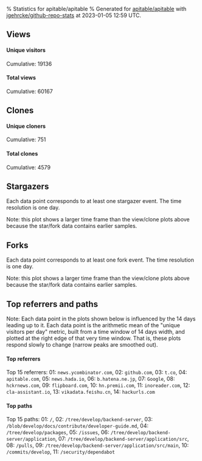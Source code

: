 % Statistics for apitable/apitable
% Generated for [apitable/apitable](https://github.com/apitable/apitable) with [jgehrcke/github-repo-stats](https://github.com/jgehrcke/github-repo-stats) at 2023-01-05 12:59 UTC.


## Views

#### Unique visitors
<div id="chart_views_unique" class="full-width-chart"></div>

Cumulative: 19136

#### Total views
<div id="chart_views_total" class="full-width-chart"></div>

Cumulative: 60167

<div class="pagebreak-for-print"> </div>

## Clones

#### Unique cloners
<div id="chart_clones_unique" class="full-width-chart"></div>

Cumulative: 751

#### Total clones
<div id="chart_clones_total" class="full-width-chart"></div>

Cumulative: 4579



<div class="pagebreak-for-print"> </div>



## Stargazers

Each data point corresponds to at least one stargazer event.
The time resolution is one day.

<div id="chart_stargazers" class="full-width-chart"></div>


Note: this plot shows a larger time frame than the view/clone plots above because the star/fork data contains earlier samples.



## Forks

Each data point corresponds to at least one fork event.
The time resolution is one day.

<div id="chart_forks" class="full-width-chart"></div>


Note: this plot shows a larger time frame than the view/clone plots above because the star/fork data contains earlier samples.



<div class="pagebreak-for-print"> </div>



## Top referrers and paths


Note: Each data point in the plots shown below is influenced by the 14 days
leading up to it. Each data point is the arithmetic mean of the "unique
visitors per day" metric, built from a time window of 14 days width, and
plotted at the right edge of that very time window. That is, these plots
respond slowly to change (narrow peaks are smoothed out).




#### Top referrers


<div id="chart_referrers_top_n_alltime" class="full-width-chart"></div>

Top 15 referrers: 01: `news.ycombinator.com`, 02: `github.com`, 03: `t.co`, 04: `apitable.com`, 05: `news.hada.io`, 06: `b.hatena.ne.jp`, 07: `Google`, 08: `hckrnews.com`, 09: `flipboard.com`, 10: `hn.premii.com`, 11: `inoreader.com`, 12: `cla-assistant.io`, 13: `vikadata.feishu.cn`, 14: `hackurls.com`





#### Top paths


<div id="chart_paths_top_n_alltime" class="full-width-chart"></div>

Top 15 paths: 01: `/`, 02: `/tree/develop/backend-server`, 03: `/blob/develop/docs/contribute/developer-guide.md`, 04: `/tree/develop/packages`, 05: `/issues`, 06: `/tree/develop/backend-server/application`, 07: `/tree/develop/backend-server/application/src`, 08: `/pulls`, 09: `/tree/develop/backend-server/application/src/main`, 10: `/commits/develop`, 11: `/security/dependabot`


<script type="text/javascript">
    vegaEmbed('#chart_views_unique', {"$schema": "https://vega.github.io/schema/vega-lite/v4.17.0.json", "config": {"arc": {"fill": "#1b1e23"}, "area": {"fill": "#1b1e23"}, "axisBottom": {"domainColor": "#a9b4c4", "gridColor": "#a9b4c4", "labelColor": "#1b1e23", "labelFont": "relative-mono-11-pitch-pro, Menlo, monospace", "tickColor": "#a9b4c4", "titleColor": "#1b1e23", "titleFont": "relative-mono-11-pitch-pro, Menlo, monospace"}, "axisLeft": {"domainColor": "#a9b4c4", "gridColor": "#a9b4c4", "labelColor": "#1b1e23", "labelFont": "relative-mono-11-pitch-pro, Menlo, monospace", "tickColor": "#a9b4c4", "titleColor": "#1b1e23", "titleFont": "relative-mono-11-pitch-pro, Menlo, monospace"}, "axisX": {"grid": false}, "axisY": {"grid": false, "labelBound": true}, "background": "#FFFFFF", "group": {"fill": "#FFFFFF"}, "header": {"fontWeight": 400, "labelFont": "relative-mono-11-pitch-pro, Menlo, monospace", "titleFont": "relative-mono-11-pitch-pro, Menlo, monospace"}, "legend": {"labelFont": "relative-mono-11-pitch-pro, Menlo, monospace", "symbolSize": 200, "symbolType": "circle", "titleFont": "relative-mono-11-pitch-pro, Menlo, monospace"}, "line": {"color": "#1b1e23", "stroke": "#1b1e23"}, "path": {"stroke": "#1b1e23"}, "point": {"color": "#1b1e23", "cursor": "pointer", "filled": true, "size": 20}, "range": {"category": ["#85a2f7", "#ea9755", "#7eb36a", "#f07071", "#bc85d9", "#e587b6", "#a9b4c4", "#d4c05e", "#64b9c4"]}, "style": {"bar": {"fill": "#1b1e23"}, "text": {"font": "relative-mono-11-pitch-pro, Menlo, monospace", "fontWeight": 400}}, "symbol": {"shape": "circle"}, "title": {"anchor": "start", "font": "relative-mono-11-pitch-pro, Menlo, monospace", "fontWeight": 400}, "trail": {"color": "#1b1e23", "stroke": "#1b1e23"}, "view": {"stroke": null}}, "data": {"name": "data-4b8e253f5072a39d8477f4ddfbdcd7ac"}, "datasets": {"data-4b8e253f5072a39d8477f4ddfbdcd7ac": [{"time": "2022-12-14T00:00:00+00:00", "views_total": 25, "views_unique": 8}, {"time": "2022-12-15T00:00:00+00:00", "views_total": 15, "views_unique": 3}, {"time": "2022-12-16T00:00:00+00:00", "views_total": 6, "views_unique": 5}, {"time": "2022-12-17T00:00:00+00:00", "views_total": 1, "views_unique": 1}, {"time": "2022-12-19T00:00:00+00:00", "views_total": 22, "views_unique": 8}, {"time": "2022-12-20T00:00:00+00:00", "views_total": 26, "views_unique": 2}, {"time": "2022-12-21T00:00:00+00:00", "views_total": 93, "views_unique": 5}, {"time": "2022-12-22T00:00:00+00:00", "views_total": 36, "views_unique": 9}, {"time": "2022-12-23T00:00:00+00:00", "views_total": 111, "views_unique": 19}, {"time": "2022-12-24T00:00:00+00:00", "views_total": 15, "views_unique": 4}, {"time": "2022-12-25T00:00:00+00:00", "views_total": 15557, "views_unique": 7241}, {"time": "2022-12-26T00:00:00+00:00", "views_total": 18083, "views_unique": 4890}, {"time": "2022-12-27T00:00:00+00:00", "views_total": 3820, "views_unique": 1210}, {"time": "2022-12-28T00:00:00+00:00", "views_total": 5293, "views_unique": 1157}, {"time": "2022-12-29T00:00:00+00:00", "views_total": 4470, "views_unique": 910}, {"time": "2022-12-30T00:00:00+00:00", "views_total": 1731, "views_unique": 445}, {"time": "2022-12-31T00:00:00+00:00", "views_total": 1045, "views_unique": 574}, {"time": "2023-01-01T00:00:00+00:00", "views_total": 1923, "views_unique": 767}, {"time": "2023-01-02T00:00:00+00:00", "views_total": 1887, "views_unique": 590}, {"time": "2023-01-03T00:00:00+00:00", "views_total": 3056, "views_unique": 629}, {"time": "2023-01-04T00:00:00+00:00", "views_total": 1799, "views_unique": 438}, {"time": "2023-01-05T00:00:00+00:00", "views_total": 1153, "views_unique": 221}]}, "encoding": {"tooltip": [{"field": "views_unique", "format": ".1f", "title": "views (u)", "type": "quantitative"}, {"field": "time", "format": "%B %e, %Y", "title": "date", "type": "temporal"}], "x": {"axis": {"labelAngle": 25}, "field": "time", "scale": {"domain": ["2022-12-14", "2023-01-05"]}, "timeUnit": "yearmonthdate", "title": "date", "type": "temporal"}, "y": {"axis": {"values": [1, 10, 50, 100, 500, 1000, 5000, 10000]}, "field": "views_unique", "scale": {"domain": [0, 7965.1], "type": "symlog", "zero": true}, "title": "unique views per day", "type": "quantitative"}}, "height": 200, "mark": {"point": true, "type": "line"}, "padding": 10, "width": "container"}, {"actions": false, "renderer": "svg"}).catch(console.error);
vegaEmbed('#chart_views_total', {"$schema": "https://vega.github.io/schema/vega-lite/v4.17.0.json", "config": {"arc": {"fill": "#1b1e23"}, "area": {"fill": "#1b1e23"}, "axisBottom": {"domainColor": "#a9b4c4", "gridColor": "#a9b4c4", "labelColor": "#1b1e23", "labelFont": "relative-mono-11-pitch-pro, Menlo, monospace", "tickColor": "#a9b4c4", "titleColor": "#1b1e23", "titleFont": "relative-mono-11-pitch-pro, Menlo, monospace"}, "axisLeft": {"domainColor": "#a9b4c4", "gridColor": "#a9b4c4", "labelColor": "#1b1e23", "labelFont": "relative-mono-11-pitch-pro, Menlo, monospace", "tickColor": "#a9b4c4", "titleColor": "#1b1e23", "titleFont": "relative-mono-11-pitch-pro, Menlo, monospace"}, "axisX": {"grid": false}, "axisY": {"grid": false, "labelBound": true}, "background": "#FFFFFF", "group": {"fill": "#FFFFFF"}, "header": {"fontWeight": 400, "labelFont": "relative-mono-11-pitch-pro, Menlo, monospace", "titleFont": "relative-mono-11-pitch-pro, Menlo, monospace"}, "legend": {"labelFont": "relative-mono-11-pitch-pro, Menlo, monospace", "symbolSize": 200, "symbolType": "circle", "titleFont": "relative-mono-11-pitch-pro, Menlo, monospace"}, "line": {"color": "#1b1e23", "stroke": "#1b1e23"}, "path": {"stroke": "#1b1e23"}, "point": {"color": "#1b1e23", "cursor": "pointer", "filled": true, "size": 20}, "range": {"category": ["#85a2f7", "#ea9755", "#7eb36a", "#f07071", "#bc85d9", "#e587b6", "#a9b4c4", "#d4c05e", "#64b9c4"]}, "style": {"bar": {"fill": "#1b1e23"}, "text": {"font": "relative-mono-11-pitch-pro, Menlo, monospace", "fontWeight": 400}}, "symbol": {"shape": "circle"}, "title": {"anchor": "start", "font": "relative-mono-11-pitch-pro, Menlo, monospace", "fontWeight": 400}, "trail": {"color": "#1b1e23", "stroke": "#1b1e23"}, "view": {"stroke": null}}, "data": {"name": "data-4b8e253f5072a39d8477f4ddfbdcd7ac"}, "datasets": {"data-4b8e253f5072a39d8477f4ddfbdcd7ac": [{"time": "2022-12-14T00:00:00+00:00", "views_total": 25, "views_unique": 8}, {"time": "2022-12-15T00:00:00+00:00", "views_total": 15, "views_unique": 3}, {"time": "2022-12-16T00:00:00+00:00", "views_total": 6, "views_unique": 5}, {"time": "2022-12-17T00:00:00+00:00", "views_total": 1, "views_unique": 1}, {"time": "2022-12-19T00:00:00+00:00", "views_total": 22, "views_unique": 8}, {"time": "2022-12-20T00:00:00+00:00", "views_total": 26, "views_unique": 2}, {"time": "2022-12-21T00:00:00+00:00", "views_total": 93, "views_unique": 5}, {"time": "2022-12-22T00:00:00+00:00", "views_total": 36, "views_unique": 9}, {"time": "2022-12-23T00:00:00+00:00", "views_total": 111, "views_unique": 19}, {"time": "2022-12-24T00:00:00+00:00", "views_total": 15, "views_unique": 4}, {"time": "2022-12-25T00:00:00+00:00", "views_total": 15557, "views_unique": 7241}, {"time": "2022-12-26T00:00:00+00:00", "views_total": 18083, "views_unique": 4890}, {"time": "2022-12-27T00:00:00+00:00", "views_total": 3820, "views_unique": 1210}, {"time": "2022-12-28T00:00:00+00:00", "views_total": 5293, "views_unique": 1157}, {"time": "2022-12-29T00:00:00+00:00", "views_total": 4470, "views_unique": 910}, {"time": "2022-12-30T00:00:00+00:00", "views_total": 1731, "views_unique": 445}, {"time": "2022-12-31T00:00:00+00:00", "views_total": 1045, "views_unique": 574}, {"time": "2023-01-01T00:00:00+00:00", "views_total": 1923, "views_unique": 767}, {"time": "2023-01-02T00:00:00+00:00", "views_total": 1887, "views_unique": 590}, {"time": "2023-01-03T00:00:00+00:00", "views_total": 3056, "views_unique": 629}, {"time": "2023-01-04T00:00:00+00:00", "views_total": 1799, "views_unique": 438}, {"time": "2023-01-05T00:00:00+00:00", "views_total": 1153, "views_unique": 221}]}, "encoding": {"tooltip": [{"field": "views_total", "format": ".1f", "title": "views (t)", "type": "quantitative"}, {"field": "time", "format": "%B %e, %Y", "title": "date", "type": "temporal"}], "x": {"axis": {"labelAngle": 25}, "field": "time", "scale": {"domain": ["2022-12-14", "2023-01-05"]}, "timeUnit": "yearmonthdate", "title": "date", "type": "temporal"}, "y": {"axis": {"values": [1, 10, 50, 100, 500, 1000, 5000, 10000]}, "field": "views_total", "scale": {"domain": [0, 19891.300000000003], "type": "symlog", "zero": true}, "title": "total views per day", "type": "quantitative"}}, "height": 200, "mark": {"point": true, "type": "line"}, "padding": 10, "width": "container"}, {"actions": false, "renderer": "svg"}).catch(console.error);
vegaEmbed('#chart_clones_unique', {"$schema": "https://vega.github.io/schema/vega-lite/v4.17.0.json", "config": {"arc": {"fill": "#1b1e23"}, "area": {"fill": "#1b1e23"}, "axisBottom": {"domainColor": "#a9b4c4", "gridColor": "#a9b4c4", "labelColor": "#1b1e23", "labelFont": "relative-mono-11-pitch-pro, Menlo, monospace", "tickColor": "#a9b4c4", "titleColor": "#1b1e23", "titleFont": "relative-mono-11-pitch-pro, Menlo, monospace"}, "axisLeft": {"domainColor": "#a9b4c4", "gridColor": "#a9b4c4", "labelColor": "#1b1e23", "labelFont": "relative-mono-11-pitch-pro, Menlo, monospace", "tickColor": "#a9b4c4", "titleColor": "#1b1e23", "titleFont": "relative-mono-11-pitch-pro, Menlo, monospace"}, "axisX": {"grid": false}, "axisY": {"grid": false, "labelBound": true}, "background": "#FFFFFF", "group": {"fill": "#FFFFFF"}, "header": {"fontWeight": 400, "labelFont": "relative-mono-11-pitch-pro, Menlo, monospace", "titleFont": "relative-mono-11-pitch-pro, Menlo, monospace"}, "legend": {"labelFont": "relative-mono-11-pitch-pro, Menlo, monospace", "symbolSize": 200, "symbolType": "circle", "titleFont": "relative-mono-11-pitch-pro, Menlo, monospace"}, "line": {"color": "#1b1e23", "stroke": "#1b1e23"}, "path": {"stroke": "#1b1e23"}, "point": {"color": "#1b1e23", "cursor": "pointer", "filled": true, "size": 20}, "range": {"category": ["#85a2f7", "#ea9755", "#7eb36a", "#f07071", "#bc85d9", "#e587b6", "#a9b4c4", "#d4c05e", "#64b9c4"]}, "style": {"bar": {"fill": "#1b1e23"}, "text": {"font": "relative-mono-11-pitch-pro, Menlo, monospace", "fontWeight": 400}}, "symbol": {"shape": "circle"}, "title": {"anchor": "start", "font": "relative-mono-11-pitch-pro, Menlo, monospace", "fontWeight": 400}, "trail": {"color": "#1b1e23", "stroke": "#1b1e23"}, "view": {"stroke": null}}, "data": {"name": "data-ae1f06d0eb9e941a928899a986511ce3"}, "datasets": {"data-ae1f06d0eb9e941a928899a986511ce3": [{"clones_total": 0, "clones_unique": 0, "time": "2022-12-14T00:00:00+00:00"}, {"clones_total": 0, "clones_unique": 0, "time": "2022-12-15T00:00:00+00:00"}, {"clones_total": 0, "clones_unique": 0, "time": "2022-12-16T00:00:00+00:00"}, {"clones_total": 0, "clones_unique": 0, "time": "2022-12-17T00:00:00+00:00"}, {"clones_total": 0, "clones_unique": 0, "time": "2022-12-19T00:00:00+00:00"}, {"clones_total": 0, "clones_unique": 0, "time": "2022-12-20T00:00:00+00:00"}, {"clones_total": 0, "clones_unique": 0, "time": "2022-12-21T00:00:00+00:00"}, {"clones_total": 0, "clones_unique": 0, "time": "2022-12-22T00:00:00+00:00"}, {"clones_total": 4, "clones_unique": 2, "time": "2022-12-23T00:00:00+00:00"}, {"clones_total": 0, "clones_unique": 0, "time": "2022-12-24T00:00:00+00:00"}, {"clones_total": 320, "clones_unique": 59, "time": "2022-12-25T00:00:00+00:00"}, {"clones_total": 371, "clones_unique": 82, "time": "2022-12-26T00:00:00+00:00"}, {"clones_total": 387, "clones_unique": 70, "time": "2022-12-27T00:00:00+00:00"}, {"clones_total": 572, "clones_unique": 80, "time": "2022-12-28T00:00:00+00:00"}, {"clones_total": 1366, "clones_unique": 84, "time": "2022-12-29T00:00:00+00:00"}, {"clones_total": 233, "clones_unique": 55, "time": "2022-12-30T00:00:00+00:00"}, {"clones_total": 28, "clones_unique": 23, "time": "2022-12-31T00:00:00+00:00"}, {"clones_total": 79, "clones_unique": 32, "time": "2023-01-01T00:00:00+00:00"}, {"clones_total": 91, "clones_unique": 54, "time": "2023-01-02T00:00:00+00:00"}, {"clones_total": 578, "clones_unique": 102, "time": "2023-01-03T00:00:00+00:00"}, {"clones_total": 262, "clones_unique": 73, "time": "2023-01-04T00:00:00+00:00"}, {"clones_total": 288, "clones_unique": 35, "time": "2023-01-05T00:00:00+00:00"}]}, "encoding": {"tooltip": [{"field": "clones_unique", "format": ".1f", "title": "clones (u)", "type": "quantitative"}, {"field": "time", "format": "%B %e, %Y", "title": "date", "type": "temporal"}], "x": {"axis": {"labelAngle": 25}, "field": "time", "scale": {"domain": ["2022-12-14", "2023-01-05"]}, "timeUnit": "yearmonthdate", "title": "date", "type": "temporal"}, "y": {"axis": {"values": [1, 10, 50, 100, 500, 1000, 5000, 10000]}, "field": "clones_unique", "scale": {"domain": [0, 112.2], "type": "symlog", "zero": true}, "title": "unique clones per day", "type": "quantitative"}}, "height": 200, "mark": {"point": true, "type": "line"}, "padding": 10, "width": "container"}, {"actions": false, "renderer": "svg"}).catch(console.error);
vegaEmbed('#chart_clones_total', {"$schema": "https://vega.github.io/schema/vega-lite/v4.17.0.json", "config": {"arc": {"fill": "#1b1e23"}, "area": {"fill": "#1b1e23"}, "axisBottom": {"domainColor": "#a9b4c4", "gridColor": "#a9b4c4", "labelColor": "#1b1e23", "labelFont": "relative-mono-11-pitch-pro, Menlo, monospace", "tickColor": "#a9b4c4", "titleColor": "#1b1e23", "titleFont": "relative-mono-11-pitch-pro, Menlo, monospace"}, "axisLeft": {"domainColor": "#a9b4c4", "gridColor": "#a9b4c4", "labelColor": "#1b1e23", "labelFont": "relative-mono-11-pitch-pro, Menlo, monospace", "tickColor": "#a9b4c4", "titleColor": "#1b1e23", "titleFont": "relative-mono-11-pitch-pro, Menlo, monospace"}, "axisX": {"grid": false}, "axisY": {"grid": false, "labelBound": true}, "background": "#FFFFFF", "group": {"fill": "#FFFFFF"}, "header": {"fontWeight": 400, "labelFont": "relative-mono-11-pitch-pro, Menlo, monospace", "titleFont": "relative-mono-11-pitch-pro, Menlo, monospace"}, "legend": {"labelFont": "relative-mono-11-pitch-pro, Menlo, monospace", "symbolSize": 200, "symbolType": "circle", "titleFont": "relative-mono-11-pitch-pro, Menlo, monospace"}, "line": {"color": "#1b1e23", "stroke": "#1b1e23"}, "path": {"stroke": "#1b1e23"}, "point": {"color": "#1b1e23", "cursor": "pointer", "filled": true, "size": 20}, "range": {"category": ["#85a2f7", "#ea9755", "#7eb36a", "#f07071", "#bc85d9", "#e587b6", "#a9b4c4", "#d4c05e", "#64b9c4"]}, "style": {"bar": {"fill": "#1b1e23"}, "text": {"font": "relative-mono-11-pitch-pro, Menlo, monospace", "fontWeight": 400}}, "symbol": {"shape": "circle"}, "title": {"anchor": "start", "font": "relative-mono-11-pitch-pro, Menlo, monospace", "fontWeight": 400}, "trail": {"color": "#1b1e23", "stroke": "#1b1e23"}, "view": {"stroke": null}}, "data": {"name": "data-ae1f06d0eb9e941a928899a986511ce3"}, "datasets": {"data-ae1f06d0eb9e941a928899a986511ce3": [{"clones_total": 0, "clones_unique": 0, "time": "2022-12-14T00:00:00+00:00"}, {"clones_total": 0, "clones_unique": 0, "time": "2022-12-15T00:00:00+00:00"}, {"clones_total": 0, "clones_unique": 0, "time": "2022-12-16T00:00:00+00:00"}, {"clones_total": 0, "clones_unique": 0, "time": "2022-12-17T00:00:00+00:00"}, {"clones_total": 0, "clones_unique": 0, "time": "2022-12-19T00:00:00+00:00"}, {"clones_total": 0, "clones_unique": 0, "time": "2022-12-20T00:00:00+00:00"}, {"clones_total": 0, "clones_unique": 0, "time": "2022-12-21T00:00:00+00:00"}, {"clones_total": 0, "clones_unique": 0, "time": "2022-12-22T00:00:00+00:00"}, {"clones_total": 4, "clones_unique": 2, "time": "2022-12-23T00:00:00+00:00"}, {"clones_total": 0, "clones_unique": 0, "time": "2022-12-24T00:00:00+00:00"}, {"clones_total": 320, "clones_unique": 59, "time": "2022-12-25T00:00:00+00:00"}, {"clones_total": 371, "clones_unique": 82, "time": "2022-12-26T00:00:00+00:00"}, {"clones_total": 387, "clones_unique": 70, "time": "2022-12-27T00:00:00+00:00"}, {"clones_total": 572, "clones_unique": 80, "time": "2022-12-28T00:00:00+00:00"}, {"clones_total": 1366, "clones_unique": 84, "time": "2022-12-29T00:00:00+00:00"}, {"clones_total": 233, "clones_unique": 55, "time": "2022-12-30T00:00:00+00:00"}, {"clones_total": 28, "clones_unique": 23, "time": "2022-12-31T00:00:00+00:00"}, {"clones_total": 79, "clones_unique": 32, "time": "2023-01-01T00:00:00+00:00"}, {"clones_total": 91, "clones_unique": 54, "time": "2023-01-02T00:00:00+00:00"}, {"clones_total": 578, "clones_unique": 102, "time": "2023-01-03T00:00:00+00:00"}, {"clones_total": 262, "clones_unique": 73, "time": "2023-01-04T00:00:00+00:00"}, {"clones_total": 288, "clones_unique": 35, "time": "2023-01-05T00:00:00+00:00"}]}, "encoding": {"tooltip": [{"field": "clones_total", "format": ".1f", "title": "clones (t)", "type": "quantitative"}, {"field": "time", "format": "%B %e, %Y", "title": "date", "type": "temporal"}], "x": {"axis": {"labelAngle": 25}, "field": "time", "scale": {"domain": ["2022-12-14", "2023-01-05"]}, "timeUnit": "yearmonthdate", "title": "date", "type": "temporal"}, "y": {"axis": {"values": [1, 10, 50, 100, 500, 1000, 5000, 10000]}, "field": "clones_total", "scale": {"domain": [0, 1502.6000000000001], "type": "symlog", "zero": true}, "title": "total clones per day", "type": "quantitative"}}, "height": 200, "mark": {"point": true, "type": "line"}, "padding": 10, "width": "container"}, {"actions": false, "renderer": "svg"}).catch(console.error);
vegaEmbed('#chart_stargazers', {"$schema": "https://vega.github.io/schema/vega-lite/v4.17.0.json", "config": {"arc": {"fill": "#1b1e23"}, "area": {"fill": "#1b1e23"}, "axisBottom": {"domainColor": "#a9b4c4", "gridColor": "#a9b4c4", "labelColor": "#1b1e23", "labelFont": "relative-mono-11-pitch-pro, Menlo, monospace", "tickColor": "#a9b4c4", "titleColor": "#1b1e23", "titleFont": "relative-mono-11-pitch-pro, Menlo, monospace"}, "axisLeft": {"domainColor": "#a9b4c4", "gridColor": "#a9b4c4", "labelColor": "#1b1e23", "labelFont": "relative-mono-11-pitch-pro, Menlo, monospace", "tickColor": "#a9b4c4", "titleColor": "#1b1e23", "titleFont": "relative-mono-11-pitch-pro, Menlo, monospace"}, "axisX": {"grid": false}, "axisY": {"grid": false}, "background": "#FFFFFF", "group": {"fill": "#FFFFFF"}, "header": {"fontWeight": 400, "labelFont": "relative-mono-11-pitch-pro, Menlo, monospace", "titleFont": "relative-mono-11-pitch-pro, Menlo, monospace"}, "legend": {"labelFont": "relative-mono-11-pitch-pro, Menlo, monospace", "symbolSize": 200, "symbolType": "circle", "titleFont": "relative-mono-11-pitch-pro, Menlo, monospace"}, "line": {"color": "#1b1e23", "stroke": "#1b1e23"}, "path": {"stroke": "#1b1e23"}, "point": {"color": "#1b1e23", "cursor": "pointer", "filled": true, "size": 50}, "range": {"category": ["#85a2f7", "#ea9755", "#7eb36a", "#f07071", "#bc85d9", "#e587b6", "#a9b4c4", "#d4c05e", "#64b9c4"]}, "style": {"bar": {"fill": "#1b1e23"}, "text": {"font": "relative-mono-11-pitch-pro, Menlo, monospace", "fontWeight": 400}}, "symbol": {"shape": "circle"}, "title": {"anchor": "start", "font": "relative-mono-11-pitch-pro, Menlo, monospace", "fontWeight": 400}, "trail": {"color": "#1b1e23", "stroke": "#1b1e23"}, "view": {"stroke": null}}, "data": {"name": "data-6d7c725af1ca89a2a705fd89a500b481"}, "datasets": {"data-6d7c725af1ca89a2a705fd89a500b481": [{"stars_cumulative": 1.0, "time": "2022-08-29T00:00:00+00:00"}, {"stars_cumulative": 11.0, "time": "2022-08-30T07:00:00+00:00"}, {"stars_cumulative": 12.0, "time": "2022-10-20T23:00:00+00:00"}, {"stars_cumulative": 13.0, "time": "2022-12-23T06:00:00+00:00"}, {"stars_cumulative": 325.0, "time": "2022-12-24T13:00:00+00:00"}, {"stars_cumulative": 1031.0, "time": "2022-12-25T20:00:00+00:00"}, {"stars_cumulative": 1413.0, "time": "2022-12-27T03:00:00+00:00"}, {"stars_cumulative": 1613.0, "time": "2022-12-28T10:00:00+00:00"}, {"stars_cumulative": 1667.0, "time": "2022-12-29T17:00:00+00:00"}, {"stars_cumulative": 1735.0, "time": "2022-12-31T00:00:00+00:00"}, {"stars_cumulative": 1854.0, "time": "2023-01-01T07:00:00+00:00"}, {"stars_cumulative": 1962.0, "time": "2023-01-02T14:00:00+00:00"}, {"stars_cumulative": 2038.0, "time": "2023-01-03T21:00:00+00:00"}, {"stars_cumulative": 2058.0, "time": "2023-01-05T04:00:00+00:00"}]}, "encoding": {"tooltip": [{"field": "stars_cumulative", "format": "d", "title": "stars", "type": "quantitative"}, {"field": "time", "format": "%B %e, %Y", "title": "date", "type": "temporal"}], "x": {"axis": {"labelAngle": 25}, "field": "time", "scale": {"domain": ["2022-08-29", "2023-01-05"]}, "timeUnit": "yearmonthdate", "title": "date", "type": "temporal"}, "y": {"field": "stars_cumulative", "scale": {"domain": [0, 2263.8], "zero": true}, "title": "stargazer count (cumulative)", "type": "quantitative"}}, "height": 300, "mark": {"point": true, "type": "line"}, "padding": 10, "width": "container"}, {"actions": false, "renderer": "svg"}).catch(console.error);
vegaEmbed('#chart_forks', {"$schema": "https://vega.github.io/schema/vega-lite/v4.17.0.json", "config": {"arc": {"fill": "#1b1e23"}, "area": {"fill": "#1b1e23"}, "axisBottom": {"domainColor": "#a9b4c4", "gridColor": "#a9b4c4", "labelColor": "#1b1e23", "labelFont": "relative-mono-11-pitch-pro, Menlo, monospace", "tickColor": "#a9b4c4", "titleColor": "#1b1e23", "titleFont": "relative-mono-11-pitch-pro, Menlo, monospace"}, "axisLeft": {"domainColor": "#a9b4c4", "gridColor": "#a9b4c4", "labelColor": "#1b1e23", "labelFont": "relative-mono-11-pitch-pro, Menlo, monospace", "tickColor": "#a9b4c4", "titleColor": "#1b1e23", "titleFont": "relative-mono-11-pitch-pro, Menlo, monospace"}, "axisX": {"grid": false}, "axisY": {"grid": false}, "background": "#FFFFFF", "group": {"fill": "#FFFFFF"}, "header": {"fontWeight": 400, "labelFont": "relative-mono-11-pitch-pro, Menlo, monospace", "titleFont": "relative-mono-11-pitch-pro, Menlo, monospace"}, "legend": {"labelFont": "relative-mono-11-pitch-pro, Menlo, monospace", "symbolSize": 200, "symbolType": "circle", "titleFont": "relative-mono-11-pitch-pro, Menlo, monospace"}, "line": {"color": "#1b1e23", "stroke": "#1b1e23"}, "path": {"stroke": "#1b1e23"}, "point": {"color": "#1b1e23", "cursor": "pointer", "filled": true, "size": 50}, "range": {"category": ["#85a2f7", "#ea9755", "#7eb36a", "#f07071", "#bc85d9", "#e587b6", "#a9b4c4", "#d4c05e", "#64b9c4"]}, "style": {"bar": {"fill": "#1b1e23"}, "text": {"font": "relative-mono-11-pitch-pro, Menlo, monospace", "fontWeight": 400}}, "symbol": {"shape": "circle"}, "title": {"anchor": "start", "font": "relative-mono-11-pitch-pro, Menlo, monospace", "fontWeight": 400}, "trail": {"color": "#1b1e23", "stroke": "#1b1e23"}, "view": {"stroke": null}}, "data": {"name": "data-31ca9e5dd0390debd18a830f3a14173c"}, "datasets": {"data-31ca9e5dd0390debd18a830f3a14173c": [{"forks_cumulative": 1, "time": "2022-12-25T19:13:53+00:00"}, {"forks_cumulative": 2, "time": "2022-12-25T19:48:15+00:00"}, {"forks_cumulative": 3, "time": "2022-12-25T20:02:24+00:00"}, {"forks_cumulative": 4, "time": "2022-12-25T21:08:41+00:00"}, {"forks_cumulative": 5, "time": "2022-12-25T21:49:18+00:00"}, {"forks_cumulative": 6, "time": "2022-12-25T22:28:54+00:00"}, {"forks_cumulative": 7, "time": "2022-12-25T22:33:06+00:00"}, {"forks_cumulative": 8, "time": "2022-12-25T22:44:10+00:00"}, {"forks_cumulative": 9, "time": "2022-12-25T22:51:46+00:00"}, {"forks_cumulative": 10, "time": "2022-12-26T01:50:17+00:00"}, {"forks_cumulative": 11, "time": "2022-12-26T02:03:54+00:00"}, {"forks_cumulative": 12, "time": "2022-12-26T02:44:29+00:00"}, {"forks_cumulative": 13, "time": "2022-12-26T05:55:30+00:00"}, {"forks_cumulative": 14, "time": "2022-12-26T06:09:08+00:00"}, {"forks_cumulative": 15, "time": "2022-12-26T06:10:50+00:00"}, {"forks_cumulative": 16, "time": "2022-12-26T09:03:38+00:00"}, {"forks_cumulative": 17, "time": "2022-12-26T12:02:58+00:00"}, {"forks_cumulative": 18, "time": "2022-12-26T12:43:34+00:00"}, {"forks_cumulative": 19, "time": "2022-12-26T13:27:44+00:00"}, {"forks_cumulative": 20, "time": "2022-12-27T05:13:43+00:00"}, {"forks_cumulative": 21, "time": "2022-12-27T05:59:23+00:00"}, {"forks_cumulative": 22, "time": "2022-12-27T06:39:29+00:00"}, {"forks_cumulative": 23, "time": "2022-12-27T07:09:37+00:00"}, {"forks_cumulative": 24, "time": "2022-12-27T09:40:55+00:00"}, {"forks_cumulative": 25, "time": "2022-12-27T16:05:32+00:00"}, {"forks_cumulative": 26, "time": "2022-12-27T17:16:01+00:00"}, {"forks_cumulative": 27, "time": "2022-12-28T00:05:57+00:00"}, {"forks_cumulative": 28, "time": "2022-12-28T01:46:29+00:00"}, {"forks_cumulative": 29, "time": "2022-12-28T08:58:28+00:00"}, {"forks_cumulative": 30, "time": "2022-12-28T12:54:41+00:00"}, {"forks_cumulative": 31, "time": "2022-12-28T19:19:19+00:00"}, {"forks_cumulative": 32, "time": "2022-12-29T01:32:44+00:00"}, {"forks_cumulative": 33, "time": "2022-12-29T02:03:17+00:00"}, {"forks_cumulative": 34, "time": "2022-12-29T04:00:34+00:00"}, {"forks_cumulative": 35, "time": "2022-12-29T08:15:20+00:00"}, {"forks_cumulative": 36, "time": "2022-12-29T08:51:26+00:00"}, {"forks_cumulative": 37, "time": "2022-12-29T13:03:43+00:00"}, {"forks_cumulative": 38, "time": "2022-12-29T16:18:50+00:00"}, {"forks_cumulative": 39, "time": "2022-12-29T16:35:06+00:00"}, {"forks_cumulative": 40, "time": "2022-12-31T12:33:14+00:00"}, {"forks_cumulative": 41, "time": "2022-12-31T21:18:00+00:00"}, {"forks_cumulative": 42, "time": "2023-01-01T14:49:57+00:00"}, {"forks_cumulative": 43, "time": "2023-01-02T07:55:07+00:00"}, {"forks_cumulative": 44, "time": "2023-01-02T13:37:57+00:00"}, {"forks_cumulative": 45, "time": "2023-01-03T03:12:46+00:00"}, {"forks_cumulative": 46, "time": "2023-01-03T03:29:37+00:00"}, {"forks_cumulative": 47, "time": "2023-01-03T04:05:56+00:00"}, {"forks_cumulative": 48, "time": "2023-01-03T07:30:36+00:00"}, {"forks_cumulative": 49, "time": "2023-01-03T10:24:39+00:00"}, {"forks_cumulative": 50, "time": "2023-01-04T02:23:59+00:00"}, {"forks_cumulative": 51, "time": "2023-01-04T10:57:29+00:00"}, {"forks_cumulative": 52, "time": "2023-01-04T14:07:12+00:00"}, {"forks_cumulative": 53, "time": "2023-01-04T14:29:40+00:00"}, {"forks_cumulative": 54, "time": "2023-01-05T06:31:07+00:00"}, {"forks_cumulative": 55, "time": "2023-01-05T11:58:02+00:00"}]}, "encoding": {"tooltip": [{"field": "forks_cumulative", "format": "d", "title": "forks", "type": "quantitative"}, {"field": "time", "format": "%B %e, %Y", "title": "date", "type": "temporal"}], "x": {"axis": {"labelAngle": 25}, "field": "time", "scale": {"domain": ["2022-08-29", "2023-01-05"]}, "timeUnit": "yearmonthdate", "title": "date", "type": "temporal"}, "y": {"field": "forks_cumulative", "scale": {"domain": [0, 60.50000000000001], "zero": true}, "title": "fork count (cumulative)", "type": "quantitative"}}, "height": 300, "mark": {"point": true, "type": "line"}, "padding": 10, "width": "container"}, {"actions": false, "renderer": "svg"}).catch(console.error);
vegaEmbed('#chart_referrers_top_n_alltime', {"$schema": "https://vega.github.io/schema/vega-lite/v4.17.0.json", "config": {"arc": {"fill": "#1b1e23"}, "area": {"fill": "#1b1e23"}, "axisBottom": {"domainColor": "#a9b4c4", "gridColor": "#a9b4c4", "labelColor": "#1b1e23", "labelFont": "relative-mono-11-pitch-pro, Menlo, monospace", "tickColor": "#a9b4c4", "titleColor": "#1b1e23", "titleFont": "relative-mono-11-pitch-pro, Menlo, monospace"}, "axisLeft": {"domainColor": "#a9b4c4", "gridColor": "#a9b4c4", "labelColor": "#1b1e23", "labelFont": "relative-mono-11-pitch-pro, Menlo, monospace", "tickColor": "#a9b4c4", "titleColor": "#1b1e23", "titleFont": "relative-mono-11-pitch-pro, Menlo, monospace"}, "axisX": {"grid": false}, "axisY": {"grid": false}, "background": "#FFFFFF", "group": {"fill": "#FFFFFF"}, "header": {"fontWeight": 400, "labelFont": "relative-mono-11-pitch-pro, Menlo, monospace", "titleFont": "relative-mono-11-pitch-pro, Menlo, monospace"}, "legend": {"labelFont": "relative-mono-11-pitch-pro, Menlo, monospace", "symbolSize": 200, "symbolType": "circle", "titleFont": "relative-mono-11-pitch-pro, Menlo, monospace"}, "line": {"color": "#1b1e23", "stroke": "#1b1e23"}, "path": {"stroke": "#1b1e23"}, "point": {"color": "#1b1e23", "cursor": "pointer", "filled": true, "size": 30}, "range": {"category": ["#85a2f7", "#ea9755", "#7eb36a", "#f07071", "#bc85d9", "#e587b6", "#a9b4c4", "#d4c05e", "#64b9c4"]}, "style": {"bar": {"fill": "#1b1e23"}, "text": {"font": "relative-mono-11-pitch-pro, Menlo, monospace", "fontWeight": 400}}, "symbol": {"shape": "circle"}, "title": {"anchor": "start", "font": "relative-mono-11-pitch-pro, Menlo, monospace", "fontWeight": 400}, "trail": {"color": "#1b1e23", "stroke": "#1b1e23"}, "view": {"stroke": null}}, "data": {"name": "data-37183fec3721cc421df8239063251990"}, "datasets": {"data-37183fec3721cc421df8239063251990": [{"referrer": "news.ycombinator.com", "time": "2022-12-27T00:00:00+00:00", "views_unique": 6540.0, "views_unique_norm": 467.14285714285717}, {"referrer": "news.ycombinator.com", "time": "2022-12-28T00:00:00+00:00", "views_unique": 6649.0, "views_unique_norm": 474.92857142857144}, {"referrer": "news.ycombinator.com", "time": "2022-12-29T00:00:00+00:00", "views_unique": 6711.0, "views_unique_norm": 479.35714285714283}, {"referrer": "news.ycombinator.com", "time": "2022-12-30T00:00:00+00:00", "views_unique": 6730.0, "views_unique_norm": 480.7142857142857}, {"referrer": "news.ycombinator.com", "time": "2022-12-31T00:00:00+00:00", "views_unique": 6742.0, "views_unique_norm": 481.57142857142856}, {"referrer": "news.ycombinator.com", "time": "2023-01-01T00:00:00+00:00", "views_unique": 6749.0, "views_unique_norm": 482.07142857142856}, {"referrer": "news.ycombinator.com", "time": "2023-01-02T00:00:00+00:00", "views_unique": 6764.0, "views_unique_norm": 483.14285714285717}, {"referrer": "news.ycombinator.com", "time": "2023-01-03T00:00:00+00:00", "views_unique": 6768.0, "views_unique_norm": 483.42857142857144}, {"referrer": "news.ycombinator.com", "time": "2023-01-04T00:00:00+00:00", "views_unique": 6779.0, "views_unique_norm": 484.2142857142857}, {"referrer": "news.ycombinator.com", "time": "2023-01-05T00:00:00+00:00", "views_unique": 6780.0, "views_unique_norm": 484.2857142857143}, {"referrer": "github.com", "time": "2022-12-27T00:00:00+00:00", "views_unique": 232.0, "views_unique_norm": 16.571428571428573}, {"referrer": "github.com", "time": "2022-12-28T00:00:00+00:00", "views_unique": 483.0, "views_unique_norm": 34.5}, {"referrer": "github.com", "time": "2022-12-29T00:00:00+00:00", "views_unique": 932.0, "views_unique_norm": 66.57142857142857}, {"referrer": "github.com", "time": "2022-12-30T00:00:00+00:00", "views_unique": 1062.0, "views_unique_norm": 75.85714285714286}, {"referrer": "github.com", "time": "2022-12-31T00:00:00+00:00", "views_unique": 1113.0, "views_unique_norm": 79.5}, {"referrer": "github.com", "time": "2023-01-01T00:00:00+00:00", "views_unique": 1136.0, "views_unique_norm": 81.14285714285714}, {"referrer": "github.com", "time": "2023-01-02T00:00:00+00:00", "views_unique": 1212.0, "views_unique_norm": 86.57142857142857}, {"referrer": "github.com", "time": "2023-01-03T00:00:00+00:00", "views_unique": 1276.0, "views_unique_norm": 91.14285714285714}, {"referrer": "github.com", "time": "2023-01-04T00:00:00+00:00", "views_unique": 1358.0, "views_unique_norm": 97.0}, {"referrer": "github.com", "time": "2023-01-05T00:00:00+00:00", "views_unique": 1470.0, "views_unique_norm": 105.0}, {"referrer": "t.co", "time": "2022-12-27T00:00:00+00:00", "views_unique": 1165.0, "views_unique_norm": 83.21428571428571}, {"referrer": "t.co", "time": "2022-12-28T00:00:00+00:00", "views_unique": 1225.0, "views_unique_norm": 87.5}, {"referrer": "t.co", "time": "2022-12-29T00:00:00+00:00", "views_unique": 1239.0, "views_unique_norm": 88.5}, {"referrer": "t.co", "time": "2022-12-30T00:00:00+00:00", "views_unique": 1261.0, "views_unique_norm": 90.07142857142857}, {"referrer": "t.co", "time": "2022-12-31T00:00:00+00:00", "views_unique": 1276.0, "views_unique_norm": 91.14285714285714}, {"referrer": "t.co", "time": "2023-01-01T00:00:00+00:00", "views_unique": 1284.0, "views_unique_norm": 91.71428571428571}, {"referrer": "t.co", "time": "2023-01-02T00:00:00+00:00", "views_unique": 1360.0, "views_unique_norm": 97.14285714285714}, {"referrer": "t.co", "time": "2023-01-03T00:00:00+00:00", "views_unique": 1374.0, "views_unique_norm": 98.14285714285714}, {"referrer": "t.co", "time": "2023-01-04T00:00:00+00:00", "views_unique": 1376.0, "views_unique_norm": 98.28571428571429}, {"referrer": "t.co", "time": "2023-01-05T00:00:00+00:00", "views_unique": 1385.0, "views_unique_norm": 98.92857142857143}, {"referrer": "apitable.com", "time": "2022-12-27T00:00:00+00:00", "views_unique": 308.0, "views_unique_norm": 22.0}, {"referrer": "apitable.com", "time": "2022-12-28T00:00:00+00:00", "views_unique": 433.0, "views_unique_norm": 30.928571428571427}, {"referrer": "apitable.com", "time": "2022-12-29T00:00:00+00:00", "views_unique": 575.0, "views_unique_norm": 41.07142857142857}, {"referrer": "apitable.com", "time": "2022-12-30T00:00:00+00:00", "views_unique": 681.0, "views_unique_norm": 48.642857142857146}, {"referrer": "apitable.com", "time": "2022-12-31T00:00:00+00:00", "views_unique": 712.0, "views_unique_norm": 50.857142857142854}, {"referrer": "apitable.com", "time": "2023-01-01T00:00:00+00:00", "views_unique": 728.0, "views_unique_norm": 52.0}, {"referrer": "apitable.com", "time": "2023-01-02T00:00:00+00:00", "views_unique": 757.0, "views_unique_norm": 54.07142857142857}, {"referrer": "apitable.com", "time": "2023-01-03T00:00:00+00:00", "views_unique": 799.0, "views_unique_norm": 57.07142857142857}, {"referrer": "apitable.com", "time": "2023-01-04T00:00:00+00:00", "views_unique": 884.0, "views_unique_norm": 63.142857142857146}, {"referrer": "apitable.com", "time": "2023-01-05T00:00:00+00:00", "views_unique": 930.0, "views_unique_norm": 66.42857142857143}, {"referrer": "news.hada.io", "time": "2022-12-27T00:00:00+00:00", "views_unique": null, "views_unique_norm": null}, {"referrer": "news.hada.io", "time": "2022-12-28T00:00:00+00:00", "views_unique": null, "views_unique_norm": null}, {"referrer": "news.hada.io", "time": "2022-12-29T00:00:00+00:00", "views_unique": null, "views_unique_norm": null}, {"referrer": "news.hada.io", "time": "2022-12-30T00:00:00+00:00", "views_unique": 283.0, "views_unique_norm": 20.214285714285715}, {"referrer": "news.hada.io", "time": "2022-12-31T00:00:00+00:00", "views_unique": 338.0, "views_unique_norm": 24.142857142857142}, {"referrer": "news.hada.io", "time": "2023-01-01T00:00:00+00:00", "views_unique": 351.0, "views_unique_norm": 25.071428571428573}, {"referrer": "news.hada.io", "time": "2023-01-02T00:00:00+00:00", "views_unique": 367.0, "views_unique_norm": 26.214285714285715}, {"referrer": "news.hada.io", "time": "2023-01-03T00:00:00+00:00", "views_unique": 420.0, "views_unique_norm": 30.0}, {"referrer": "news.hada.io", "time": "2023-01-04T00:00:00+00:00", "views_unique": 432.0, "views_unique_norm": 30.857142857142858}, {"referrer": "news.hada.io", "time": "2023-01-05T00:00:00+00:00", "views_unique": 437.0, "views_unique_norm": 31.214285714285715}, {"referrer": "b.hatena.ne.jp", "time": "2022-12-27T00:00:00+00:00", "views_unique": null, "views_unique_norm": null}, {"referrer": "b.hatena.ne.jp", "time": "2022-12-28T00:00:00+00:00", "views_unique": null, "views_unique_norm": null}, {"referrer": "b.hatena.ne.jp", "time": "2022-12-29T00:00:00+00:00", "views_unique": null, "views_unique_norm": null}, {"referrer": "b.hatena.ne.jp", "time": "2022-12-30T00:00:00+00:00", "views_unique": null, "views_unique_norm": null}, {"referrer": "b.hatena.ne.jp", "time": "2022-12-31T00:00:00+00:00", "views_unique": null, "views_unique_norm": null}, {"referrer": "b.hatena.ne.jp", "time": "2023-01-01T00:00:00+00:00", "views_unique": null, "views_unique_norm": null}, {"referrer": "b.hatena.ne.jp", "time": "2023-01-02T00:00:00+00:00", "views_unique": 181.0, "views_unique_norm": 12.928571428571429}, {"referrer": "b.hatena.ne.jp", "time": "2023-01-03T00:00:00+00:00", "views_unique": 238.0, "views_unique_norm": 17.0}, {"referrer": "b.hatena.ne.jp", "time": "2023-01-04T00:00:00+00:00", "views_unique": 241.0, "views_unique_norm": 17.214285714285715}, {"referrer": "b.hatena.ne.jp", "time": "2023-01-05T00:00:00+00:00", "views_unique": 243.0, "views_unique_norm": 17.357142857142858}, {"referrer": "Google", "time": "2022-12-27T00:00:00+00:00", "views_unique": 51.0, "views_unique_norm": 3.642857142857143}, {"referrer": "Google", "time": "2022-12-28T00:00:00+00:00", "views_unique": 76.0, "views_unique_norm": 5.428571428571429}, {"referrer": "Google", "time": "2022-12-29T00:00:00+00:00", "views_unique": 103.0, "views_unique_norm": 7.357142857142857}, {"referrer": "Google", "time": "2022-12-30T00:00:00+00:00", "views_unique": 111.0, "views_unique_norm": 7.928571428571429}, {"referrer": "Google", "time": "2022-12-31T00:00:00+00:00", "views_unique": 117.0, "views_unique_norm": 8.357142857142858}, {"referrer": "Google", "time": "2023-01-01T00:00:00+00:00", "views_unique": 123.0, "views_unique_norm": 8.785714285714286}, {"referrer": "Google", "time": "2023-01-02T00:00:00+00:00", "views_unique": 136.0, "views_unique_norm": 9.714285714285714}, {"referrer": "Google", "time": "2023-01-03T00:00:00+00:00", "views_unique": 151.0, "views_unique_norm": 10.785714285714286}, {"referrer": "Google", "time": "2023-01-04T00:00:00+00:00", "views_unique": 168.0, "views_unique_norm": 12.0}, {"referrer": "Google", "time": "2023-01-05T00:00:00+00:00", "views_unique": 177.0, "views_unique_norm": 12.642857142857142}]}, "encoding": {"color": {"field": "referrer", "legend": {"direction": "vertical", "orient": "top", "title": "Legend:"}, "sort": {"field": "order"}, "type": "nominal"}, "tooltip": [{"field": "referrer", "type": "nominal"}, {"field": "views_unique_norm", "format": ".2f", "title": "views (14d mean)", "type": "quantitative"}, {"field": "time", "format": "%B %e, %Y", "title": "date", "type": "temporal"}], "x": {"axis": {"labelAngle": 25}, "field": "time", "scale": {"domain": ["2022-12-14", "2023-01-05"]}, "timeUnit": "yearmonthdate", "title": "date", "type": "temporal"}, "y": {"field": "views_unique_norm", "scale": {"domain": [0, 532.7142857142858], "type": "symlog", "zero": true}, "title": "unique visitors per day (mean from last 14 days)", "type": "quantitative"}}, "height": 300, "mark": {"point": true, "type": "line"}, "padding": 10, "width": "container"}, {"actions": false, "renderer": "svg"}).catch(console.error);
vegaEmbed('#chart_paths_top_n_alltime', {"$schema": "https://vega.github.io/schema/vega-lite/v4.17.0.json", "config": {"arc": {"fill": "#1b1e23"}, "area": {"fill": "#1b1e23"}, "axisBottom": {"domainColor": "#a9b4c4", "gridColor": "#a9b4c4", "labelColor": "#1b1e23", "labelFont": "relative-mono-11-pitch-pro, Menlo, monospace", "tickColor": "#a9b4c4", "titleColor": "#1b1e23", "titleFont": "relative-mono-11-pitch-pro, Menlo, monospace"}, "axisLeft": {"domainColor": "#a9b4c4", "gridColor": "#a9b4c4", "labelColor": "#1b1e23", "labelFont": "relative-mono-11-pitch-pro, Menlo, monospace", "tickColor": "#a9b4c4", "titleColor": "#1b1e23", "titleFont": "relative-mono-11-pitch-pro, Menlo, monospace"}, "axisX": {"grid": false}, "axisY": {"grid": false}, "background": "#FFFFFF", "group": {"fill": "#FFFFFF"}, "header": {"fontWeight": 400, "labelFont": "relative-mono-11-pitch-pro, Menlo, monospace", "titleFont": "relative-mono-11-pitch-pro, Menlo, monospace"}, "legend": {"labelFont": "relative-mono-11-pitch-pro, Menlo, monospace", "symbolSize": 200, "symbolType": "circle", "titleFont": "relative-mono-11-pitch-pro, Menlo, monospace"}, "line": {"color": "#1b1e23", "stroke": "#1b1e23"}, "path": {"stroke": "#1b1e23"}, "point": {"color": "#1b1e23", "cursor": "pointer", "filled": true, "size": 30}, "range": {"category": ["#85a2f7", "#ea9755", "#7eb36a", "#f07071", "#bc85d9", "#e587b6", "#a9b4c4", "#d4c05e", "#64b9c4"]}, "style": {"bar": {"fill": "#1b1e23"}, "text": {"font": "relative-mono-11-pitch-pro, Menlo, monospace", "fontWeight": 400}}, "symbol": {"shape": "circle"}, "title": {"anchor": "start", "font": "relative-mono-11-pitch-pro, Menlo, monospace", "fontWeight": 400}, "trail": {"color": "#1b1e23", "stroke": "#1b1e23"}, "view": {"stroke": null}}, "data": {"name": "data-8544ab80127edd8972fdcedeaf610b0e"}, "datasets": {"data-8544ab80127edd8972fdcedeaf610b0e": [{"path": "/", "time": "2022-12-27T00:00:00+00:00", "views_unique": 11576, "views_unique_norm": 826.8571428571429}, {"path": "/", "time": "2022-12-28T00:00:00+00:00", "views_unique": 12645, "views_unique_norm": 903.2142857142857}, {"path": "/", "time": "2022-12-29T00:00:00+00:00", "views_unique": 13371, "views_unique_norm": 955.0714285714286}, {"path": "/", "time": "2022-12-30T00:00:00+00:00", "views_unique": 14105, "views_unique_norm": 1007.5}, {"path": "/", "time": "2022-12-31T00:00:00+00:00", "views_unique": 14354, "views_unique_norm": 1025.2857142857142}, {"path": "/", "time": "2023-01-01T00:00:00+00:00", "views_unique": 14906, "views_unique_norm": 1064.7142857142858}, {"path": "/", "time": "2023-01-02T00:00:00+00:00", "views_unique": 15554, "views_unique_norm": 1111.0}, {"path": "/", "time": "2023-01-03T00:00:00+00:00", "views_unique": 16129, "views_unique_norm": 1152.0714285714287}, {"path": "/", "time": "2023-01-04T00:00:00+00:00", "views_unique": 16578, "views_unique_norm": 1184.142857142857}, {"path": "/", "time": "2023-01-05T00:00:00+00:00", "views_unique": 16896, "views_unique_norm": 1206.857142857143}, {"path": "/tree/develop/backend-server", "time": "2022-12-27T00:00:00+00:00", "views_unique": 308, "views_unique_norm": 22.0}, {"path": "/tree/develop/backend-server", "time": "2022-12-28T00:00:00+00:00", "views_unique": 326, "views_unique_norm": 23.285714285714285}, {"path": "/tree/develop/backend-server", "time": "2022-12-29T00:00:00+00:00", "views_unique": 361, "views_unique_norm": 25.785714285714285}, {"path": "/tree/develop/backend-server", "time": "2022-12-30T00:00:00+00:00", "views_unique": 385, "views_unique_norm": 27.5}, {"path": "/tree/develop/backend-server", "time": "2022-12-31T00:00:00+00:00", "views_unique": 399, "views_unique_norm": 28.5}, {"path": "/tree/develop/backend-server", "time": "2023-01-01T00:00:00+00:00", "views_unique": 405, "views_unique_norm": 28.928571428571427}, {"path": "/tree/develop/backend-server", "time": "2023-01-02T00:00:00+00:00", "views_unique": 420, "views_unique_norm": 30.0}, {"path": "/tree/develop/backend-server", "time": "2023-01-03T00:00:00+00:00", "views_unique": 437, "views_unique_norm": 31.214285714285715}, {"path": "/tree/develop/backend-server", "time": "2023-01-04T00:00:00+00:00", "views_unique": 461, "views_unique_norm": 32.92857142857143}, {"path": "/tree/develop/backend-server", "time": "2023-01-05T00:00:00+00:00", "views_unique": 478, "views_unique_norm": 34.142857142857146}, {"path": "/blob/develop/docs/contribute/developer-guide.md", "time": "2022-12-27T00:00:00+00:00", "views_unique": 164, "views_unique_norm": 11.714285714285714}, {"path": "/blob/develop/docs/contribute/developer-guide.md", "time": "2022-12-28T00:00:00+00:00", "views_unique": 192, "views_unique_norm": 13.714285714285714}, {"path": "/blob/develop/docs/contribute/developer-guide.md", "time": "2022-12-29T00:00:00+00:00", "views_unique": 232, "views_unique_norm": 16.571428571428573}, {"path": "/blob/develop/docs/contribute/developer-guide.md", "time": "2022-12-30T00:00:00+00:00", "views_unique": 272, "views_unique_norm": 19.428571428571427}, {"path": "/blob/develop/docs/contribute/developer-guide.md", "time": "2022-12-31T00:00:00+00:00", "views_unique": 299, "views_unique_norm": 21.357142857142858}, {"path": "/blob/develop/docs/contribute/developer-guide.md", "time": "2023-01-01T00:00:00+00:00", "views_unique": 305, "views_unique_norm": 21.785714285714285}, {"path": "/blob/develop/docs/contribute/developer-guide.md", "time": "2023-01-02T00:00:00+00:00", "views_unique": 320, "views_unique_norm": 22.857142857142858}, {"path": "/blob/develop/docs/contribute/developer-guide.md", "time": "2023-01-03T00:00:00+00:00", "views_unique": 351, "views_unique_norm": 25.071428571428573}, {"path": "/blob/develop/docs/contribute/developer-guide.md", "time": "2023-01-04T00:00:00+00:00", "views_unique": 408, "views_unique_norm": 29.142857142857142}, {"path": "/blob/develop/docs/contribute/developer-guide.md", "time": "2023-01-05T00:00:00+00:00", "views_unique": 443, "views_unique_norm": 31.642857142857142}, {"path": "/tree/develop/packages", "time": "2022-12-27T00:00:00+00:00", "views_unique": 232, "views_unique_norm": 16.571428571428573}, {"path": "/tree/develop/packages", "time": "2022-12-28T00:00:00+00:00", "views_unique": 253, "views_unique_norm": 18.071428571428573}, {"path": "/tree/develop/packages", "time": "2022-12-29T00:00:00+00:00", "views_unique": 282, "views_unique_norm": 20.142857142857142}, {"path": "/tree/develop/packages", "time": "2022-12-30T00:00:00+00:00", "views_unique": 317, "views_unique_norm": 22.642857142857142}, {"path": "/tree/develop/packages", "time": "2022-12-31T00:00:00+00:00", "views_unique": 330, "views_unique_norm": 23.571428571428573}, {"path": "/tree/develop/packages", "time": "2023-01-01T00:00:00+00:00", "views_unique": 337, "views_unique_norm": 24.071428571428573}, {"path": "/tree/develop/packages", "time": "2023-01-02T00:00:00+00:00", "views_unique": 364, "views_unique_norm": 26.0}, {"path": "/tree/develop/packages", "time": "2023-01-03T00:00:00+00:00", "views_unique": 376, "views_unique_norm": 26.857142857142858}, {"path": "/tree/develop/packages", "time": "2023-01-04T00:00:00+00:00", "views_unique": 392, "views_unique_norm": 28.0}, {"path": "/tree/develop/packages", "time": "2023-01-05T00:00:00+00:00", "views_unique": 411, "views_unique_norm": 29.357142857142858}, {"path": "/issues", "time": "2022-12-27T00:00:00+00:00", "views_unique": 173, "views_unique_norm": 12.357142857142858}, {"path": "/issues", "time": "2022-12-28T00:00:00+00:00", "views_unique": 204, "views_unique_norm": 14.571428571428571}, {"path": "/issues", "time": "2022-12-29T00:00:00+00:00", "views_unique": 241, "views_unique_norm": 17.214285714285715}, {"path": "/issues", "time": "2022-12-30T00:00:00+00:00", "views_unique": 266, "views_unique_norm": 19.0}, {"path": "/issues", "time": "2022-12-31T00:00:00+00:00", "views_unique": 281, "views_unique_norm": 20.071428571428573}, {"path": "/issues", "time": "2023-01-01T00:00:00+00:00", "views_unique": 289, "views_unique_norm": 20.642857142857142}, {"path": "/issues", "time": "2023-01-02T00:00:00+00:00", "views_unique": 306, "views_unique_norm": 21.857142857142858}, {"path": "/issues", "time": "2023-01-03T00:00:00+00:00", "views_unique": 329, "views_unique_norm": 23.5}, {"path": "/issues", "time": "2023-01-04T00:00:00+00:00", "views_unique": 362, "views_unique_norm": 25.857142857142858}, {"path": "/issues", "time": "2023-01-05T00:00:00+00:00", "views_unique": 382, "views_unique_norm": 27.285714285714285}, {"path": "/tree/develop/backend-server/application", "time": "2022-12-27T00:00:00+00:00", "views_unique": 191, "views_unique_norm": 13.642857142857142}, {"path": "/tree/develop/backend-server/application", "time": "2022-12-28T00:00:00+00:00", "views_unique": 201, "views_unique_norm": 14.357142857142858}, {"path": "/tree/develop/backend-server/application", "time": "2022-12-29T00:00:00+00:00", "views_unique": 228, "views_unique_norm": 16.285714285714285}, {"path": "/tree/develop/backend-server/application", "time": "2022-12-30T00:00:00+00:00", "views_unique": 239, "views_unique_norm": 17.071428571428573}, {"path": "/tree/develop/backend-server/application", "time": "2022-12-31T00:00:00+00:00", "views_unique": 249, "views_unique_norm": 17.785714285714285}, {"path": "/tree/develop/backend-server/application", "time": "2023-01-01T00:00:00+00:00", "views_unique": 251, "views_unique_norm": 17.928571428571427}, {"path": "/tree/develop/backend-server/application", "time": "2023-01-02T00:00:00+00:00", "views_unique": 257, "views_unique_norm": 18.357142857142858}, {"path": "/tree/develop/backend-server/application", "time": "2023-01-03T00:00:00+00:00", "views_unique": 268, "views_unique_norm": 19.142857142857142}, {"path": "/tree/develop/backend-server/application", "time": "2023-01-04T00:00:00+00:00", "views_unique": 279, "views_unique_norm": 19.928571428571427}, {"path": "/tree/develop/backend-server/application", "time": "2023-01-05T00:00:00+00:00", "views_unique": 289, "views_unique_norm": 20.642857142857142}, {"path": "/tree/develop/backend-server/application/src", "time": "2022-12-27T00:00:00+00:00", "views_unique": 179, "views_unique_norm": 12.785714285714286}, {"path": "/tree/develop/backend-server/application/src", "time": "2022-12-28T00:00:00+00:00", "views_unique": 189, "views_unique_norm": 13.5}, {"path": "/tree/develop/backend-server/application/src", "time": "2022-12-29T00:00:00+00:00", "views_unique": 214, "views_unique_norm": 15.285714285714286}, {"path": "/tree/develop/backend-server/application/src", "time": "2022-12-30T00:00:00+00:00", "views_unique": 214, "views_unique_norm": 15.285714285714286}, {"path": "/tree/develop/backend-server/application/src", "time": "2022-12-31T00:00:00+00:00", "views_unique": 223, "views_unique_norm": 15.928571428571429}, {"path": "/tree/develop/backend-server/application/src", "time": "2023-01-01T00:00:00+00:00", "views_unique": 226, "views_unique_norm": 16.142857142857142}, {"path": "/tree/develop/backend-server/application/src", "time": "2023-01-02T00:00:00+00:00", "views_unique": 231, "views_unique_norm": 16.5}, {"path": "/tree/develop/backend-server/application/src", "time": "2023-01-03T00:00:00+00:00", "views_unique": 242, "views_unique_norm": 17.285714285714285}, {"path": "/tree/develop/backend-server/application/src", "time": "2023-01-04T00:00:00+00:00", "views_unique": 251, "views_unique_norm": 17.928571428571427}, {"path": "/tree/develop/backend-server/application/src", "time": "2023-01-05T00:00:00+00:00", "views_unique": 259, "views_unique_norm": 18.5}]}, "encoding": {"color": {"field": "path", "legend": {"direction": "vertical", "orient": "top", "title": "Legend:"}, "sort": {"field": "order"}, "type": "nominal"}, "tooltip": [{"field": "path", "type": "nominal"}, {"field": "views_unique_norm", "format": ".2f", "title": "views (14d mean)", "type": "quantitative"}, {"field": "time", "format": "%B %e, %Y", "title": "date", "type": "temporal"}], "x": {"axis": {"labelAngle": 25}, "field": "time", "scale": {"domain": ["2022-12-14", "2023-01-05"]}, "timeUnit": "yearmonthdate", "title": "date", "type": "temporal"}, "y": {"field": "views_unique_norm", "scale": {"domain": [0, 1327.5428571428572], "type": "symlog", "zero": true}, "title": "unique visitors per day (mean from last 14 days)", "type": "quantitative"}}, "height": 300, "mark": {"point": true, "type": "line"}, "padding": 10, "width": "container"}, {"actions": false, "renderer": "svg"}).catch(console.error);
    </script>